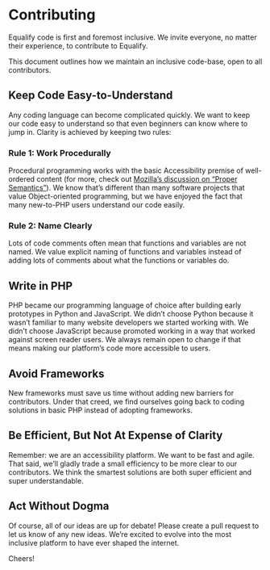 # Contributing
Equalify code is first and foremost inclusive. We invite everyone, no matter their experience, to contribute to Equalify.

This document outlines how we maintain an inclusive code-base, open to all contributors.

## Keep Code Easy-to-Understand

Any coding language can become complicated quickly. We want to keep our code easy to understand so that even beginners can know where to jump in. Clarity is achieved by keeping two rules:

### Rule 1: Work Procedurally

Procedural programming works with the basic Accessibility premise of well-ordered content (for more, check out [Mozilla’s discussion on “Proper Semantics”](https://developer.mozilla.org/en-US/docs/Learn/Accessibility/HTML#good_semantics)). We know that’s different than many software projects that value Object-oriented programming, but we have enjoyed the fact that many new-to-PHP users understand our code easily.

### Rule 2: Name Clearly

Lots of code comments often mean that functions and variables are not named. We value explicit naming of functions and variables instead of adding lots of comments about what the functions or variables do.

## Write in PHP

PHP became our programming language of choice after building early prototypes in Python and JavaScript. We didn’t choose Python because it wasn’t familiar to many website developers we started working with. We didn’t choose JavaScript because promoted working in a way that worked against screen reader users. We always remain open to change if that means making our platform’s code more accessible to users.

## Avoid Frameworks

New frameworks must save us time without adding new barriers for contributors. Under that creed, we find ourselves going back to coding solutions in basic PHP instead of adopting frameworks. 

## Be Efficient, But Not At Expense of Clarity

Remember: we are an accessibility platform. We want to be fast and agile. That said, we’ll gladly trade a small efficiency to be more clear to our contributors. We think the smartest solutions are both super efficient and super understandable.

## Act Without Dogma

Of course, all of our ideas are up for debate! Please create a pull request to let us know of any new ideas. We’re excited to evolve into the most inclusive platform to have ever shaped the internet.

Cheers!